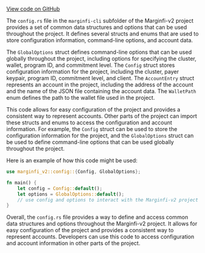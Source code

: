 [View code on GitHub](https://github.com/mrgnlabs/marginfi-v2/.autodoc/docs/json/clients/rust)

The `config.rs` file in the `marginfi-cli` subfolder of the Marginfi-v2 project provides a set of common data structures and options that can be used throughout the project. It defines several structs and enums that are used to store configuration information, command-line options, and account data.

The `GlobalOptions` struct defines command-line options that can be used globally throughout the project, including options for specifying the cluster, wallet, program ID, and commitment level. The `Config` struct stores configuration information for the project, including the cluster, payer keypair, program ID, commitment level, and client. The `AccountEntry` struct represents an account in the project, including the address of the account and the name of the JSON file containing the account data. The `WalletPath` enum defines the path to the wallet file used in the project.

This code allows for easy configuration of the project and provides a consistent way to represent accounts. Other parts of the project can import these structs and enums to access the configuration and account information. For example, the `Config` struct can be used to store the configuration information for the project, and the `GlobalOptions` struct can be used to define command-line options that can be used globally throughout the project.

Here is an example of how this code might be used:

```rust
use marginfi_v2::config::{Config, GlobalOptions};

fn main() {
    let config = Config::default();
    let options = GlobalOptions::default();
    // use config and options to interact with the Marginfi-v2 project
}
```

Overall, the `config.rs` file provides a way to define and access common data structures and options throughout the Marginfi-v2 project. It allows for easy configuration of the project and provides a consistent way to represent accounts. Developers can use this code to access configuration and account information in other parts of the project.
